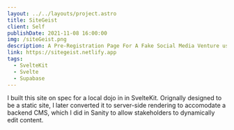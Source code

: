 ```yaml
---
layout: ../../layouts/project.astro
title: SiteGeist
client: Self
publishDate: 2021-11-08 16:00:00
img: /siteGeist.png
description: A Pre-Registration Page For A Fake Social Media Venture using SvelteKit frontend and Supabase backend.
link: https://sitegeist.netlify.app
tags:
  - SvelteKit
  - Svelte
  - Supabase
---
```


I built this site on spec for a local dojo in in SvelteKit. Orignally designed to be a static site, I later converted it to server-side rendering to accomodate a backend CMS, which I did in Sanity to allow stakeholders to dynamically edit content.
